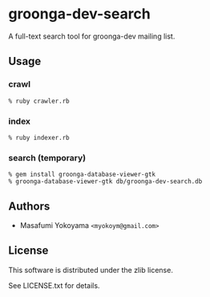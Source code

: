 # groonga-dev-search

A full-text search tool for groonga-dev mailing list.

## Usage

### crawl

    % ruby crawler.rb

### index

    % ruby indexer.rb

### search (temporary)

    % gem install groonga-database-viewer-gtk
    % groonga-database-viewer-gtk db/groonga-dev-search.db

## Authors

* Masafumi Yokoyama `<myokoym@gmail.com>`

## License

This software is distributed under the zlib license.

See LICENSE.txt for details.
